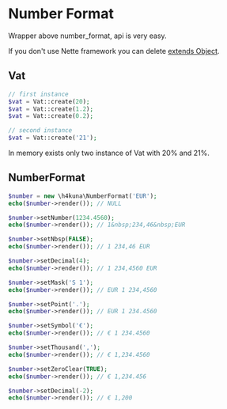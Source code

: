 Number Format
=============

Wrapper above number_format, api is very easy.

If you don't use Nette framework you can delete [extends Object](http://doc.nette.org/cs/php-language-enhancements).

Vat
-------
```php
// first instance
$vat = Vat::create(20);
$vat = Vat::create(1.2);
$vat = Vat::create(0.2);

// second instance
$vat = Vat::create('21');
```
In memory exists only two instance of Vat with 20% and 21%.

NumberFormat
-------
```php
$number = new \h4kuna\NumberFormat('EUR');
echo($number->render()); // NULL

$number->setNumber(1234.4560);
echo($number->render()); // 1&nbsp;234,46&nbsp;EUR

$number->setNbsp(FALSE);
echo($number->render()); // 1 234,46 EUR

$number->setDecimal(4);
echo($number->render()); // 1 234,4560 EUR

$number->setMask('S 1');
echo($number->render()); // EUR 1 234,4560

$number->setPoint('.');
echo($number->render()); // EUR 1 234.4560

$number->setSymbol('€');
echo($number->render()); // € 1 234.4560

$number->setThousand(',');
echo($number->render()); // € 1,234.4560

$number->setZeroClear(TRUE);
echo($number->render()); // € 1,234.456

$number->setDecimal(-2);
echo($number->render()); // € 1,200
```